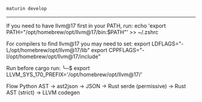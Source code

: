 
```sh
maturin develop
```

---

If you need to have llvm@17 first in your PATH, run:
  echo 'export PATH="/opt/homebrew/opt/llvm@17/bin:$PATH"' >> ~/.zshrc

For compilers to find llvm@17 you may need to set:
  export LDFLAGS="-L/opt/homebrew/opt/llvm@17/lib"
  export CPPFLAGS="-I/opt/homebrew/opt/llvm@17/include"

Run before cargo run:
╰─$ export LLVM_SYS_170_PREFIX='/opt/homebrew/opt/llvm@17/'

Flow
Python AST -> ast2json -> JSON -> Rust serde (permissive) -> Rust AST (strict) -> LLVM codegen